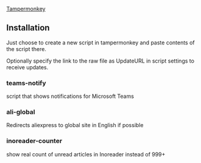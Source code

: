 [Tampermonkey](https://tampermonkey.net/)

## Installation
Just choose to create a new script in tampermonkey
and paste contents of the script there.

Optionally specify the link to the raw file as UpdateURL in script settings to receive updates.


### teams-notify
 script that shows notifications for Microsoft Teams

### ali-global
 Redirects aliexpress to global site in English if possible

### inoreader-counter
 show real count of unread articles in Inoreader instead of 999+
